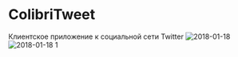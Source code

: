 # ColibriTweet
Клиентское приложение к социальной сети Twitter
![2018-01-18](https://user-images.githubusercontent.com/29868570/35095945-0a8b898e-fc53-11e7-8c33-a480125e35ab.png)
![2018-01-18 1](https://user-images.githubusercontent.com/29868570/35095949-1211e7ca-fc53-11e7-93b7-a23f9b0ad169.png)
